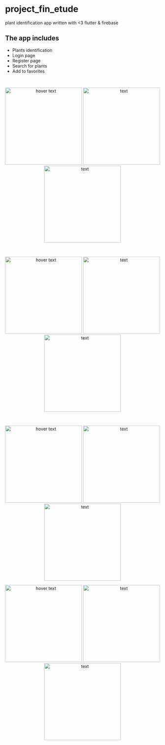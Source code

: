 # project_fin_etude

plant identification app written with <3 flutter & firebase

## The app includes

* Plants identification
* Login page
* Register page
* Search for plants
* Add to favorites
</br>
<p align="center">
  <img src="https://raw.githubusercontent.com/brakenseddik/plants_identification/master/images/smartmockups_kf2sijpe.png" width="250" title="hover text">
  <img src="https://github.com/brakenseddik/plants_identification/blob/master/images/smartmockups_kf2shxcf.png?raw=true" width="250" alt=" text">
  <img src="https://github.com/brakenseddik/plants_identification/blob/master/images/smartmockups_kf2sky2p.png?raw=true" width="250" alt=" text">
</p>
</br>
<p align="center">
  <img src="https://github.com/brakenseddik/plants_identification/blob/master/images/smartmockups_kf2slmp9.png?raw=true" width="250" title="hover text">
  <img src="https://github.com/brakenseddik/plants_identification/blob/master/images/smartmockups_kf2smdaw.png?raw=true" width="250" alt=" text">
  <img src="https://github.com/brakenseddik/plants_identification/blob/master/images/smartmockups_kf2smtb8.png?raw=true" width="250" alt=" text">
</p>
</br>
<p align="center">
  <img src="https://github.com/brakenseddik/plants_identification/blob/master/images/smartmockups_kf2spde2.png?raw=true" width="250" title="hover text">
  <img src="https://github.com/brakenseddik/plants_identification/blob/master/images/smartmockups_kf2t09vp.png?raw=true" width="250" alt=" text">
  <img src="https://github.com/brakenseddik/plants_identification/blob/master/images/smartmockups_kf2t0t7x.png?raw=true" width="250" alt=" text">
</p>
<p align="center">
  <img src="https://github.com/brakenseddik/plants_identification/blob/master/images/smartmockups_kf2ww59d.png?raw=true" width="250" title="hover text">
  <img src="https://github.com/brakenseddik/plants_identification/blob/master/images/smartmockups_kf2wwqaz.png?raw=true" width="250" alt=" text">
  <img src="https://github.com/brakenseddik/plants_identification/blob/master/images/smartmockups_kf2wx2vt.png?raw=true" width="250" alt=" text">
</p>
